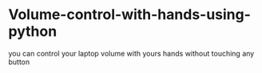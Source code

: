 # Volume-control-with-hands-using-python
you can control your laptop volume with yours hands without touching any button
